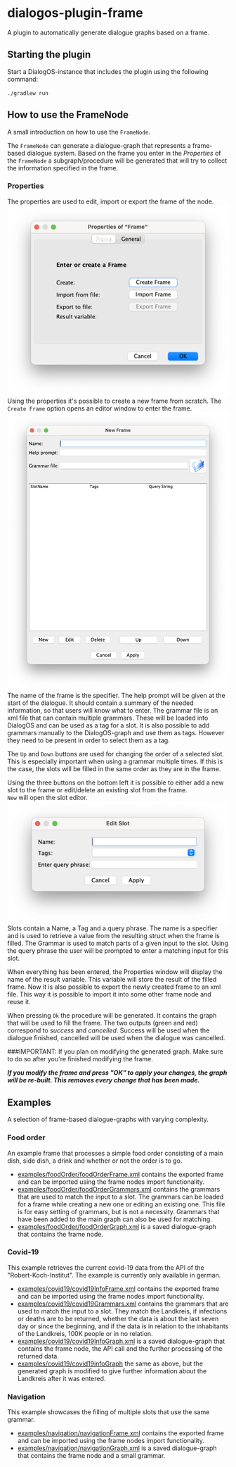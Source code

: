 # dialogos-plugin-frame

A plugin to automatically generate dialogue graphs based on a frame.

## Starting the plugin
Start a DialogOS-instance that includes the plugin using the following command: 

`./gradlew run`

## How to use the FrameNode

A small introduction on how to use the `FrameNode`.

The `FrameNode` can generate a dialogue-graph that represents a frame-based dialogue system. Based on the frame you
enter in the *Properties* of the `FrameNode` a subgraph/procedure will be generated that will try to collect the
information specified in the frame.

### Properties

The properties are used to edit, import or export the frame of the node.
![alt text](readme/frameProperties.png)
Using the properties it's possible to create a new frame from scratch. The `Create Frame` option opens an editor window
to enter the frame.
![alt text](readme/newFrame.png)
The name of the frame is the specifier. The help prompt will be given at the start of the dialogue. It should contain a
summary of the needed information, so that users will know what to enter. The grammar file is an xml file that can
contain multiple grammars. These will be loaded into DialogOS and can be used as a tag for a slot. It is also possible
to add grammars manually to the DialogOS-graph and use them as tags. However they need to be present in order to select
them as a tag.

The `Up` and `Down` buttons are used for changing the order of a selected slot. This is especially important when using
a grammar multiple times. If this is the case, the slots will be filled in the same order as they are in the frame.

Using the three buttons on the bottom left it is possible to either add a new slot to the frame or edit/delete an
existing slot from the frame.\
`New` will open the slot editor.
![alt text](readme/editSlot.png)
Slots contain a Name, a Tag and a query phrase. The name is a specifier and is used to retrieve a value from the
resulting struct when the frame is filled. The Grammar is used to match parts of a given input to the slot. Using the
query phrase the user will be prompted to enter a matching input for this slot.

When everything has been entered, the Properties window will display the name of the result variable. This variable will
store the result of the filled frame. Now it is also possible to export the newly created frame to an xml file. This way
it is possible to import it into some other frame node and reuse it.

When pressing `Ok` the procedure will be generated. It contains the graph that will be used to fill the frame. The two
outputs (green and red) correspond to *success* and *cancelled*. Success will be used when the dialogue finished,
cancelled will be used when the dialogue was cancelled.

###IMPORTANT:
If you plan on modifying the generated graph. Make sure to do so after you're finished modifying the frame.

**_If you modify the frame and press "OK" to apply your changes, the graph will be re-built.
This removes every change that has been made._**

## Examples

A selection of frame-based dialogue-graphs with varying complexity.

### Food order

An example frame that processes a simple food order consisting of a main dish, side dish, a drink and whether or not the
order is to go.

- [examples/foodOrder/foodOrderFrame.xml](examples/foodOrder/foodOrderFrame.xml) contains the exported frame and can be imported using the
  frame nodes import functionality.
- [examples/foodOrder/foodOrderGrammars.xml](examples/foodOrder/foodOrderGrammars.xml) contains the grammars that are used to match the
  input to a slot. The grammars can be loaded for a frame while creating a new one or editing an existing one. This file
  is for easy setting of grammars, but is not a necessity. Grammars that have been added to the main graph can also be
  used for matching.
- [examples/foodOrder/foodOrderGraph.xml](examples/foodOrder/foodOrderGraph.xml) is a saved dialogue-graph that contains the frame node.

### Covid-19

This example retrieves the current covid-19 data from the API of the "Robert-Koch-Institut". The example is currently only
available in german.

- [examples/covid19/covid19InfoFrame.xml](examples/covid19/covid19InfoFrame.xml) contains the exported frame and can be
  imported using the frame nodes import functionality.
- [examples/covid19/covid19Grammars.xml](examples/covid19/covid19Grammars.xml) contains the grammars that are used to
  match the input to a slot. They match the Landkreis, if infections or deaths are to be returned, whether the data is
  about the last seven day or since the beginning, and if the data is in relation to the inhabitants of the Landkreis,
  100K people or in no relation.
- [examples/covid19/covid19InfoGraph.xml](examples/covid19/covid19InfoGraph.xml) is a saved dialogue-graph that contains
  the frame node, the API call and the further processing of the returned data.
- [examples/covid19/covid19infoGraph](examples/covid19/covid19InfoModdedGraph.xml) the same as above, but the generated
  graph is modified to give further information about the Landkreis after it was entered.

### Navigation

This example showcases the filling of multiple slots that use the same grammar.

- [examples/navigation/navigationFrame.xml](examples/navigation/navigationFrame.xml) contains the exported frame and can be imported using
  the frame nodes import functionality.
- [examples/navigation/navigationGraph.xml](examples/navigation/navigationGraph.xml) is a saved dialogue-graph that contains
  the frame node and a small grammar.
